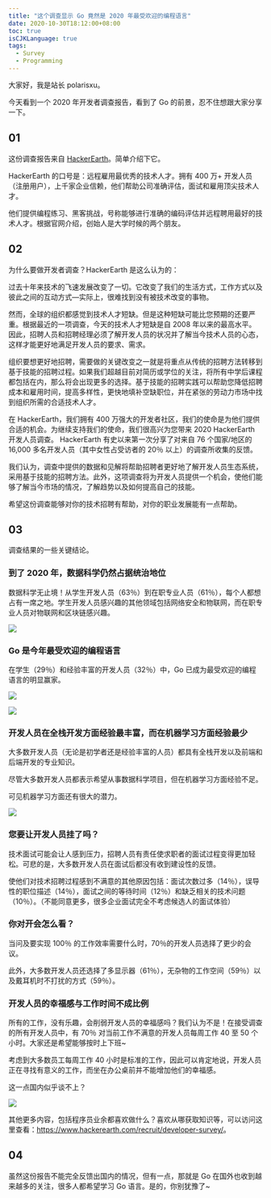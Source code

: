 ```yaml
---
title: "这个调查显示 Go 竟然是 2020 年最受欢迎的编程语言"
date: 2020-10-30T18:12:00+08:00
toc: true
isCJKLanguage: true
tags: 
  - Survey
  - Programming
---
```


大家好，我是站长 polarisxu。

今天看到一个 2020 年开发者调查报告，看到了 Go 的前景，忍不住想跟大家分享一下。

## 01 

这份调查报告来自 [HackerEarth](https://www.hackerearth.com/)。简单介绍下它。

HackerEarth 的口号是：远程雇用最优秀的技术人才。拥有 400 万+ 开发人员（注册用户），上千家企业信赖，他们帮助公司准确评估，面试和雇用顶尖技术人才。

他们提供编程练习、黑客挑战，号称能够进行准确的编码评估并远程聘用最好的技术人才。根据官网介绍，创始人是大学时候的两个朋友。

## 02

为什么要做开发者调查？HackerEarth 是这么认为的：

过去十年来技术的飞速发展改变了一切。它改变了我们的生活方式，工作方式以及彼此之间的互动方式—实际上，很难找到没有被技术改变的事物。

然而，全球的组织都感觉到技术人才短缺。但是这种短缺可能比您预期的还要严重。根据最近的一项调查，今天的技术人才短缺是自 2008 年以来的最高水平。因此，招聘人员和招聘经理必须了解开发人员的状况并了解当今技术人员的心态，这样才能更好地满足开发人员的要求、需求。

组织要想更好地招聘，需要做的关键改变之一就是将重点从传统的招聘方法转移到基于技能的招聘过程。如果我们超越目前对简历或学位的关注，将所有中学后课程都包括在内，那么将会出现更多的选择。基于技能的招聘实践可以帮助您降低招聘成本和雇用时间，提高多样性，更快地填补空缺职位，并在紧张的劳动力市场中找到组织所需的合适技术人才。

在 HackerEarth，我们拥有 400 万强大的开发者社区，我们的使命是为他们提供合适的机会。为继续支持我们的使命，我们很高兴为您带来 2020 HackerEarth 开发人员调查。 HackerEarth 有史以来第一次分享了对来自 76 个国家/地区的 16,000 多名开发人员（其中女性占受访者的 20％ 以上）的调查所收集的反馈。

我们认为，调查中提供的数据和见解将帮助招聘者更好地了解开发人员生态系统，采用基于技能的招聘方法。此外，这项调查将为开发人员提供一个机会，使他们能够了解当今市场的情况，了解趋势以及如何提高自己的技能。

希望这份调查能够对你的技术招聘有帮助，对你的职业发展能有一点帮助。

## 03

调查结果的一些关键结论。

### 到了 2020 年，数据科学仍然占据统治地位

数据科学无止境！从学生开发人员（63％）到在职专业人员（61％），每个人都想占有一席之地。学生开发人员感兴趣的其他领域包括网络安全和物联网，而在职专业人员对物联网和区块链感兴趣。

![](imgs/hackerearth-survey01.png)

### Go 是今年最受欢迎的编程语言

在学生（29％）和经验丰富的开发人员（32％）中，Go 已成为最受欢迎的编程语言的明显赢家。

![](imgs/hackerearth-survey02.png)

![](imgs/hackerearth-survey03.png)

### 开发人员在全栈开发方面经验最丰富，而在机器学习方面经验最少

大多数开发人员（无论是初学者还是经验丰富的人员）都具有全栈开发以及前端和后端开发的专业知识。

尽管大多数开发人员都表示希望从事数据科学项目，但在机器学习方面经验不足。

可见机器学习方面还有很大的潜力。

![](imgs/hackerearth-survey04.png)

### 您要让开发人员挂了吗？

技术面试可能会让人感到压力，招聘人员有责任使求职者的面试过程变得更加轻松。可悲的是，大多数开发人员在面试后都没有收到建设性的反馈。

使他们对技术招聘过程感到不满意的其他原因包括：面试次数过多（14％），误导性的职位描述（14％），面试之间的等待时间（12％）和缺乏相关的技术问题（10％）。（不能同意更多，很多企业面试完全不考虑候选人的面试体验）

### 你对开会怎么看？

当问及要实现 100％ 的工作效率需要什么时，70％的开发人员选择了更少的会议。

此外，大多数开发人员还选择了多显示器（61％），无杂物的工作空间（59％）以及戴耳机时不打扰的方式（59％）。

### 开发人员的幸福感与工作时间不成比例

所有的工作，没有乐趣，会削弱开发人员的幸福感吗？我们认为不是！在接受调查的所有开发人员中，有 70％ 对当前工作不满意的开发人员每周工作 40 至 50 个小时。大家还是希望能够按时上下班~

考虑到大多数员工每周工作 40 小时是标准的工作，因此可以肯定地说，开发人员正在寻找有意义的工作，而坐在办公桌前并不能增加他们的幸福感。

这一点国内似乎谈不上？

![](imgs/hackerearth-survey05.png)

其他更多内容，包括程序员业余都喜欢做什么？喜欢从哪获取知识等，可以访问这里查看：<https://www.hackerearth.com/recruit/developer-survey/>。

## 04

虽然这份报告不能完全反馈出国内的情况，但有一点，那就是 Go 在国外也收到越来越多的关注，很多人都希望学习 Go 语言。是的，你别犹豫了~